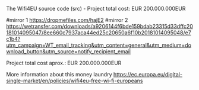The Wifi4EU source code (src) - Project total cost: EUR 200.000.000EUR

#mirror 1 https://dropmefiles.com/hajE2
#mirror 2 https://wetransfer.com/downloads/a9206144f6bde159bdab23315d33dffc20181014095047/8ee660c7937aca44ed25c20650a6f10b20181014095048/e7c1b4?utm_campaign=WT_email_tracking&utm_content=general&utm_medium=download_button&utm_source=notify_recipient_email

Project total cost aprox.: EUR 200.000.000EUR

More information about this money laundry https://ec.europa.eu/digital-single-market/en/policies/wifi4eu-free-wi-fi-europeans
